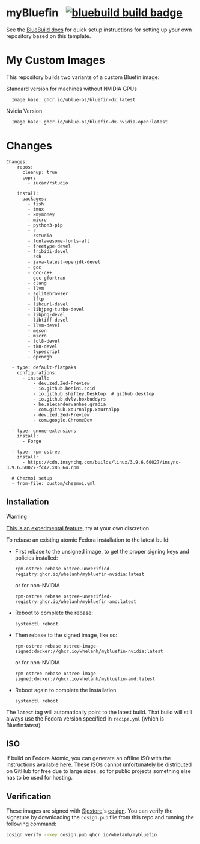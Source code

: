 # myBluefin &nbsp; [![bluebuild build badge](https://github.com/whelanh/mybluefin/actions/workflows/build.yml/badge.svg)](https://github.com/whelanh/mybluefin/actions/workflows/build.yml)

See the [BlueBuild docs](https://blue-build.org/how-to/setup/) for quick setup instructions for setting up your own repository based on this template.

# My Custom Images

This repository builds two variants of a custom Bluefin image:

   Standard version for machines without NVIDIA GPUs

      Image base: ghcr.io/ublue-os/bluefin-dx:latest 
   
   Nvidia Version
   
      Image base: ghcr.io/ublue-os/bluefin-dx-nvidia-open:latest

# Changes

```
Changes:
    repos:
      cleanup: true
      copr:
        - iucar/rstudio

    install:
      packages:
        - fish
        - tmux
        - kmymoney
        - micro
        - python3-pip
        - r
        - rstudio
        - fontawesome-fonts-all
        - freetype-devel
        - fribidi-devel
        - zsh
        - java-latest-openjdk-devel
        - gcc
        - gcc-c++
        - gcc-gfortran
        - clang
        - llvm
        - sqlitebrowser
        - lftp
        - libcurl-devel
        - libjpeg-turbo-devel
        - libpng-devel
        - libtiff-devel
        - llvm-devel
        - meson
        - micro
        - tcl8-devel
        - tk8-devel
        - typescript
        - openrgb

  - type: default-flatpaks
    configurations:
      - install:
          - dev.zed.Zed-Preview
          - io.github.benini.scid
          - io.github.shiftey.Desktop  # github desktop
          - io.github.dvlv.boxbuddyrs
          - be.alexandervanhee.gradia
          - com.github.xournalpp.xournalpp
          - dev.zed.Zed-Preview
          - com.google.ChromeDev

  - type: gnome-extensions
    install:
      - Forge

  - type: rpm-ostree
    install:
      - https://cdn.insynchq.com/builds/linux/3.9.6.60027/insync-3.9.6.60027-fc42.x86_64.rpm

  # Chezmoi setup
  - from-file: custom/chezmoi.yml
```

## Installation

> [!WARNING]  
> [This is an experimental feature](https://www.fedoraproject.org/wiki/Changes/OstreeNativeContainerStable), try at your own discretion.

To rebase an existing atomic Fedora installation to the latest build:

- First rebase to the unsigned image, to get the proper signing keys and policies installed:
  ```
  rpm-ostree rebase ostree-unverified-registry:ghcr.io/whelanh/mybluefin-nvidia:latest
  ```
  or for non-NVIDIA
    ```
  rpm-ostree rebase ostree-unverified-registry:ghcr.io/whelanh/mybluefin-amd:latest
  ```

- Reboot to complete the rebase:
  ```
  systemctl reboot
  ```
- Then rebase to the signed image, like so:
  ```
  rpm-ostree rebase ostree-image-signed:docker://ghcr.io/whelanh/mybluefin-nvidia:latest
  ```
  or for non-NVIDIA
  ```
  rpm-ostree rebase ostree-image-signed:docker://ghcr.io/whelanh/mybluefin-amd:latest
  ```
- Reboot again to complete the installation
  ```
  systemctl reboot
  ```

The `latest` tag will automatically point to the latest build. That build will still always use the Fedora version specified in `recipe.yml` (which is Bluefin:latest).

## ISO

If build on Fedora Atomic, you can generate an offline ISO with the instructions available [here](https://blue-build.org/learn/universal-blue/#fresh-install-from-an-iso). These ISOs cannot unfortunately be distributed on GitHub for free due to large sizes, so for public projects something else has to be used for hosting.

## Verification

These images are signed with [Sigstore](https://www.sigstore.dev/)'s [cosign](https://github.com/sigstore/cosign). You can verify the signature by downloading the `cosign.pub` file from this repo and running the following command:

```bash
cosign verify --key cosign.pub ghcr.io/whelanh/mybluefin
```
